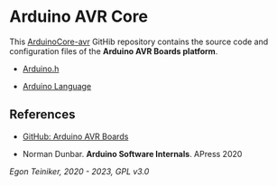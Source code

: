 # Arduino AVR Core

This [ArduinoCore-avr](https://github.com/arduino/ArduinoCore-avr) GitHib repository contains 
the source code and configuration files of the **Arduino AVR Boards platform**.

* [Arduino.h](ArduinoHeaderFile.md)

* [Arduino Language](ArduinoLanguage.md)



## References
* [GitHub: Arduino AVR Boards](https://github.com/arduino/ArduinoCore-avr)

* Norman Dunbar. **Arduino Software Internals**. APress 2020

*Egon Teiniker, 2020 - 2023, GPL v3.0* 